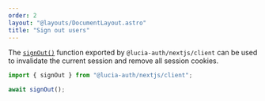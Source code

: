 ```yaml
---
order: 2
layout: "@layouts/DocumentLayout.astro"
title: "Sign out users"
---
```


The [`signOut()`](/nextjs/api-reference/client-api#signout) function exported by `@lucia-auth/nextjs/client` can be used to invalidate the current session and remove all session cookies.

```ts
import { signOut } from "@lucia-auth/nextjs/client";

await signOut();
```